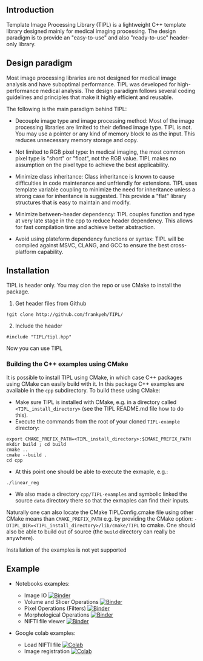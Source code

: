 ## Introduction

Template Image Processing Library (TIPL) is a lightweight C++ template library designed mainly for medical imaging processing. The design paradigm is to provide an "easy-to-use" and also "ready-to-use" header-only library.

## Design paradigm

Most image processing libraries are not designed for medical image analysis and have suboptimal performance. TIPL was developed for high-performance medical analysis. The design paradigm follows several coding guidelines and principles that make it highly efficient and reusable. 

The following is the main paradigm behind TIPL:

- Decouple image type and image processing method: 
Most of the image processing libraries are limited to their defined image type. TIPL is not. You may use a pointer or any kind of memory block to as the input. This reduces unnecessary memory storage and copy.

- Not limited to RGB pixel type: 
In medical imaging, the most common pixel type is "short" or "float", not the RGB value. TIPL makes no assumption on the pixel type to achieve the best applicability.

- Minimize class inheritance:
Class inheritance is known to cause difficulties in code maintenance and unfriendly for extensions. TIPL uses template variable coupling to minimize the need for inheritance unless a strong case for inheritance is suggested. This provide a "flat" library structures that is easy to maintain and modify. 

- Minimize between-header dependency:
TIPL couples function and type at very late stage in the cpp to reduce header dependency. This allows for fast compilation time and achieve better abstraction. 

- Avoid using plateform dependency functions or syntax:
TIPL will be compiled against MSVC, CLANG, and GCC to ensure the best cross-platform capability.

## Installation

TIPL is header only. You may clon the repo or use CMake to install the package.

1. Get header files from Github

```
!git clone http://github.com/frankyeh/TIPL/
```

2. Include the header 

```
#include "TIPL/tipl.hpp"  
```

Now you can use TIPL

### Building the C++ examples using CMake

It is possible to install TIPL using CMake, in which case C++ packages using CMake can easily build with it. 
In this package C++ examples are available in the `cpp` subdirectory. To build these using CMake:

* Make sure TIPL is installed with CMake, e.g. in a directory called `<TIPL_install_directory>`  (see the TIPL README.md file how to do this).
* Execute the commands from the root of your cloned `TIPL-example` directory:
```bash$
export CMAKE_PREFIX_PATH=<TIPL_install_directory>:$CMAKE_PREFIX_PATH
mkdir build ; cd build
cmake ..
cmake --build .
cd cpp
```
* At this point one should be able to execute the exmaple, e.g.:
```bash$
./linear_reg
```
* We also made a directory `cpp/TIPL-examples` and symbolic linked the source `data` directory there so that the exmaples can find their inputs.

Naturally one can also locate the CMake TIPLConfig.cmake file using other CMake means than `CMAKE_PREFIX_PATH` e.g. by providing the CMake option: `-DTIPL_DIR=<TIPL_install_directory>/lib/cmake/TIPL` to cmake. One should also be able to build out of source (the `build` directory can really be anywhere). 

Installation of the examples is not yet supported

## Example

- Notebooks examples:
  - Image IO [![Binder](https://mybinder.org/badge_logo.svg)](https://mybinder.org/v2/gh/frankyeh/TIPL-example/main?filepath=/notebook/image_io.ipynb)
  - Volume and Slicer Operations [![Binder](https://mybinder.org/badge_logo.svg)](https://mybinder.org/v2/gh/frankyeh/TIPL-example/main?filepath=/notebook/volume_slice_operations.ipynb)
  - Pixel Operations (Filters) [![Binder](https://mybinder.org/badge_logo.svg)](https://mybinder.org/v2/gh/frankyeh/TIPL-example/main?filepath=/notebook/pixel_operations.ipynb)
  - Morphological Operations [![Binder](https://mybinder.org/badge_logo.svg)](https://mybinder.org/v2/gh/frankyeh/TIPL-example/main?filepath=/notebook/morphology_operations.ipynb)
  - NIFTI file viewer [![Binder](https://mybinder.org/badge_logo.svg)](https://mybinder.org/v2/gh/frankyeh/TIPL-example/main?filepath=/notebook/nifti_viewer.ipynb)

- Google colab examples:
  - Load NIFTI file [![Colab](https://colab.research.google.com/assets/colab-badge.svg)](https://colab.research.google.com/github/frankyeh/TIPL-example/blob/main/colab/load_nii.ipynb)
  - Image registration [![Colab](https://colab.research.google.com/assets/colab-badge.svg)](https://colab.research.google.com/github/frankyeh/TIPL-example/blob/main/colab/linear_reg.ipynb)
